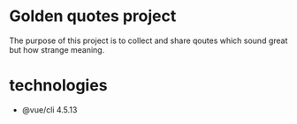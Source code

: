 # Golden quotes project
The purpose of this project is to collect and share qoutes which sound great but how strange meaning.

# technologies
* @vue/cli 4.5.13